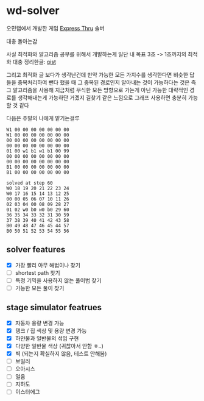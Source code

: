 # wd-solver

오민랩에서 개발한 게임 [Express Thru](https://play.google.com/store/apps/details?id=com.fiveminlab.wtd) 솔버

대충 돌아는감

사실 최적화와 알고리즘 공부를 위해서 개발하는게 일단 내 목표
3초 -> 1초까지의 최적화 대충 정리한글: [gist](https://gist.github.com/phillyai/b2f43b740bd3ce6bd6ed32054edc0475)

그리고 최적화 글 보다가 생각난건데 만약 가능한 모든 가지수를 생각한다면 비슷한 답들을 중복처리하여 뺀다 했을 때
그 중복된 경로인지 알아내는 것이 가능하다는 것은 즉 그 알고리즘을 사용해 지금처럼 무식한 모든 방향으로 가는게 아닌
가능한 대략적인 경로를 생각해내는게 가능하단 거겠지
길찾기 같은 느낌으로 그래프 사용하면 충분히 가능할 것 같다

다음은 주말의 나에게 맡기는걸루

```
W1 00 00 00 00 00 00 00
W1 00 00 00 00 00 00 00
00 00 00 00 00 00 00 00
00 00 00 00 00 00 00 00
01 00 w1 b1 w1 b1 00 99
00 00 00 00 00 00 00 00
00 00 00 00 00 00 00 00
B1 00 00 00 00 00 00 00
B1 00 00 00 00 00 00 00
```

```
solved at step 60
W0 18 19 20 21 22 23 24
W0 17 16 15 14 13 12 25
00 00 05 06 07 10 11 26
02 03 04 00 08 09 28 27
01 02 w0 b0 w0 b0 29 60
36 35 34 33 32 31 30 59
37 38 39 40 41 42 43 58
B0 49 48 47 46 45 44 57
B0 50 51 52 53 54 55 56
```

## solver features

- [x] 가장 빨리 아무 해법이나 찾기
- [ ] shortest path 찾기
- [ ] 특정 기믹을 사용하지 않는 풀이법 찾기
- [ ] 가능한 모든 풀이 찾기

## stage simulator featrues

- [x] 자동차 용량 변경 가능
- [x] 탱크 / 집 색상 및 용량 변경 가능
- [x] 하얀물과 일반물의 섞임 구현
- [x] 다양한 일반물 색상 (귀찮아서 안함 ㅎ..)
- [x] 벽 (되는지 확실하지 않음, 테스트 안해봄)
- [ ] 보일러
- [ ] 오아시스
- [ ] 얼음
- [ ] 지하도
- [ ] 이스터에그
